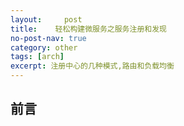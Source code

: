 ```yaml
---
layout:     post
title:    轻松构建微服务之服务注册和发现
no-post-nav: true
category: other
tags: [arch]
excerpt: 注册中心的几种模式,路由和负载均衡
---
```


## 前言